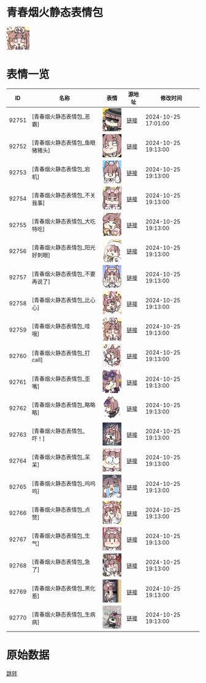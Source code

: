 # 青春烟火静态表情包

<img src="./cover.png" height="60" alt="cover" />

# 表情一览

|ID|名称|表情|源地址|修改时间|
|----|----|----|----|----|
|92751|[青春烟火静态表情包_恶霸]|<img src="./pic/092751_%5B青春烟火静态表情包_恶霸%5D.png" height="60" alt="恶霸"/>|[链接](https://i0.hdslb.com/bfs/garb/a25260b61d8fe145a4c9a2bd123238d3d6671635.png)|2024-10-25 17:01:00|
|92752|[青春烟火静态表情包_鱼眼猪猪头]|<img src="./pic/092752_%5B青春烟火静态表情包_鱼眼猪猪头%5D.png" height="60" alt="鱼眼猪猪头"/>|[链接](https://i0.hdslb.com/bfs/garb/d04ccf272796544f4501e0c956d321d074b928a1.png)|2024-10-25 19:13:00|
|92753|[青春烟火静态表情包_宕机]|<img src="./pic/092753_%5B青春烟火静态表情包_宕机%5D.png" height="60" alt="宕机"/>|[链接](https://i0.hdslb.com/bfs/garb/32d9adae78a457c644a762f769b478df9bf9dc70.png)|2024-10-25 19:13:00|
|92754|[青春烟火静态表情包_不关我事]|<img src="./pic/092754_%5B青春烟火静态表情包_不关我事%5D.png" height="60" alt="不关我事"/>|[链接](https://i0.hdslb.com/bfs/garb/dadab18d46832d6bf4932c3230de033d14088a67.png)|2024-10-25 19:13:00|
|92755|[青春烟火静态表情包_大吃特吃]|<img src="./pic/092755_%5B青春烟火静态表情包_大吃特吃%5D.png" height="60" alt="大吃特吃"/>|[链接](https://i0.hdslb.com/bfs/garb/8850a5dae561c8527ef645576e17467db5d698d0.png)|2024-10-25 19:13:00|
|92756|[青春烟火静态表情包_阳光好刺眼]|<img src="./pic/092756_%5B青春烟火静态表情包_阳光好刺眼%5D.png" height="60" alt="阳光好刺眼"/>|[链接](https://i0.hdslb.com/bfs/garb/1c825c87ae2ad539ce6495febaaa751b6b3145e0.png)|2024-10-25 19:13:00|
|92757|[青春烟火静态表情包_不要再说了]|<img src="./pic/092757_%5B青春烟火静态表情包_不要再说了%5D.png" height="60" alt="不要再说了"/>|[链接](https://i0.hdslb.com/bfs/garb/ec2015bc3841a07aac004358e8e0f286ad004375.png)|2024-10-25 19:13:00|
|92758|[青春烟火静态表情包_比心心]|<img src="./pic/092758_%5B青春烟火静态表情包_比心心%5D.png" height="60" alt="比心心"/>|[链接](https://i0.hdslb.com/bfs/garb/55b2580bd5c24f87d3910ef8bd7bd70bb6bc22de.png)|2024-10-25 19:13:00|
|92759|[青春烟火静态表情包_哇哦]|<img src="./pic/092759_%5B青春烟火静态表情包_哇哦%5D.png" height="60" alt="哇哦"/>|[链接](https://i0.hdslb.com/bfs/garb/ae7781517eba80511ffe56988892c0fdaaa9d5ce.png)|2024-10-25 19:13:00|
|92760|[青春烟火静态表情包_打call]|<img src="./pic/092760_%5B青春烟火静态表情包_打call%5D.png" height="60" alt="打call"/>|[链接](https://i0.hdslb.com/bfs/garb/3cffaffedb51db80960bfee89ee41b83204353fc.png)|2024-10-25 19:13:00|
|92761|[青春烟火静态表情包_歪嘴]|<img src="./pic/092761_%5B青春烟火静态表情包_歪嘴%5D.png" height="60" alt="歪嘴"/>|[链接](https://i0.hdslb.com/bfs/garb/5d14f60200e4efb6d4adbd46a66baaa01291b8b6.png)|2024-10-25 19:13:00|
|92762|[青春烟火静态表情包_略略略]|<img src="./pic/092762_%5B青春烟火静态表情包_略略略%5D.png" height="60" alt="略略略"/>|[链接](https://i0.hdslb.com/bfs/garb/395553c20ee0f029597b36e5221904ddef9ee47a.png)|2024-10-25 19:13:00|
|92763|[青春烟火静态表情包_吓！]|<img src="./pic/092763_%5B青春烟火静态表情包_吓！%5D.png" height="60" alt="吓！"/>|[链接](https://i0.hdslb.com/bfs/garb/3feb69ed432c5dc71dea689060091d117e3e6728.png)|2024-10-25 19:13:00|
|92764|[青春烟火静态表情包_呆呆]|<img src="./pic/092764_%5B青春烟火静态表情包_呆呆%5D.png" height="60" alt="呆呆"/>|[链接](https://i0.hdslb.com/bfs/garb/54ba5fbefd103018971c38280dfe26f994e8651d.png)|2024-10-25 19:13:00|
|92765|[青春烟火静态表情包_呜呜呜]|<img src="./pic/092765_%5B青春烟火静态表情包_呜呜呜%5D.png" height="60" alt="呜呜呜"/>|[链接](https://i0.hdslb.com/bfs/garb/5976acfd3e36b1ef4c24ea5d938875439f01e1b0.png)|2024-10-25 19:13:00|
|92766|[青春烟火静态表情包_点赞]|<img src="./pic/092766_%5B青春烟火静态表情包_点赞%5D.png" height="60" alt="点赞"/>|[链接](https://i0.hdslb.com/bfs/garb/6f2ff17f7c0a3c8e9d2749ace03ef0ca8c42e5ca.png)|2024-10-25 19:13:00|
|92767|[青春烟火静态表情包_生气]|<img src="./pic/092767_%5B青春烟火静态表情包_生气%5D.png" height="60" alt="生气"/>|[链接](https://i0.hdslb.com/bfs/garb/d97bd0a8b3d48abc0e26732ddf28a0db21e561d0.png)|2024-10-25 19:13:00|
|92768|[青春烟火静态表情包_急了]|<img src="./pic/092768_%5B青春烟火静态表情包_急了%5D.png" height="60" alt="急了"/>|[链接](https://i0.hdslb.com/bfs/garb/dcab485e150de0e881d2e97b28bd50d3a855a5d4.png)|2024-10-25 19:13:00|
|92769|[青春烟火静态表情包_黑化惹]|<img src="./pic/092769_%5B青春烟火静态表情包_黑化惹%5D.png" height="60" alt="黑化惹"/>|[链接](https://i0.hdslb.com/bfs/garb/2cb4bd493440d55c543d3dd4fababbb3e9c1d092.png)|2024-10-25 19:13:00|
|92770|[青春烟火静态表情包_生病病]|<img src="./pic/092770_%5B青春烟火静态表情包_生病病%5D.png" height="60" alt="生病病"/>|[链接](https://i0.hdslb.com/bfs/garb/ac9d7085f9c671ed75115ba848d7cd996875a9c5.png)|2024-10-25 19:13:00|

# 原始数据

[跳转](./raw.json)

